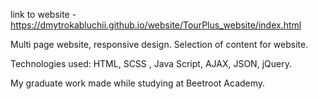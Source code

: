 link to website - https://dmytrokabluchii.github.io/website/TourPlus_website/index.html

Multi page website, responsive design. Selection of content for website.

Technologies used: HTML, SCSS , Java Script, AJAX, JSON, jQuery.

My graduate work made while studying at Beetroot Academy.
